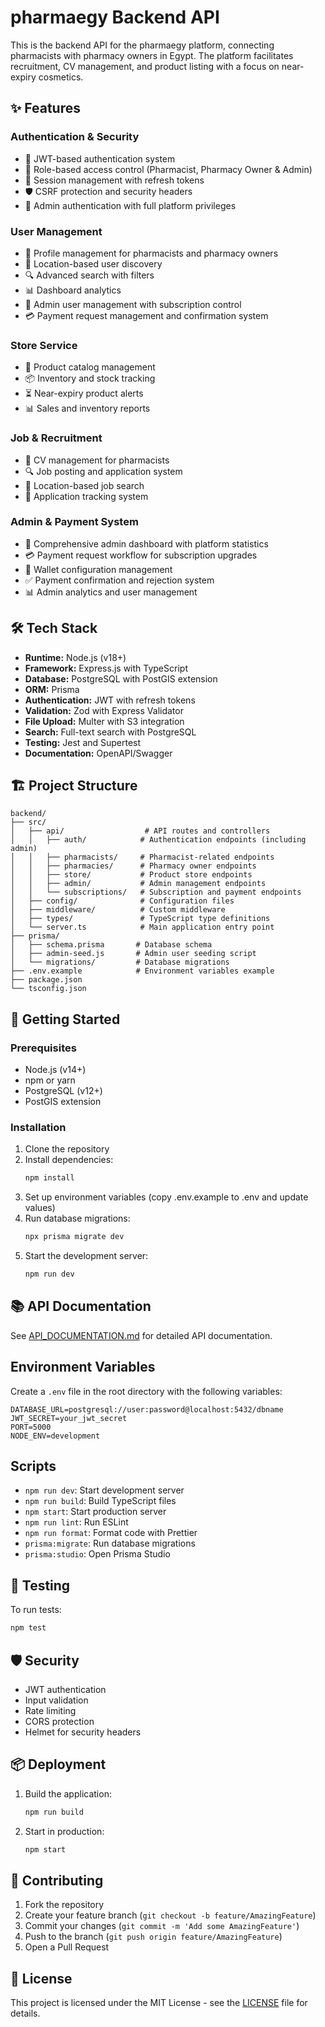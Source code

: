 # pharmaegy Backend API

This is the backend API for the pharmaegy platform, connecting pharmacists with pharmacy owners in Egypt. The platform facilitates recruitment, CV management, and product listing with a focus on near-expiry cosmetics.

## ✨ Features

### Authentication & Security
- 🔐 JWT-based authentication system
- 🔑 Role-based access control (Pharmacist, Pharmacy Owner & Admin)
- 🔄 Session management with refresh tokens
- 🛡️ CSRF protection and security headers
- 👑 Admin authentication with full platform privileges

### User Management
- 👤 Profile management for pharmacists and pharmacy owners
- 📍 Location-based user discovery
- 🔍 Advanced search with filters
- 📊 Dashboard analytics
- 👑 Admin user management with subscription control
- 💳 Payment request management and confirmation system

### Store Service
- 🏪 Product catalog management
- 📦 Inventory and stock tracking
- ⏳ Near-expiry product alerts
- 📊 Sales and inventory reports

### Job & Recruitment
- 📄 CV management for pharmacists
- 🔍 Job posting and application system
- 📍 Location-based job search
- 💬 Application tracking system

### Admin & Payment System
- 👑 Comprehensive admin dashboard with platform statistics
- 💳 Payment request workflow for subscription upgrades
- 🏦 Wallet configuration management
- ✅ Payment confirmation and rejection system
- 📊 Admin analytics and user management

## 🛠 Tech Stack

- **Runtime:** Node.js (v18+)
- **Framework:** Express.js with TypeScript
- **Database:** PostgreSQL with PostGIS extension
- **ORM:** Prisma
- **Authentication:** JWT with refresh tokens
- **Validation:** Zod with Express Validator
- **File Upload:** Multer with S3 integration
- **Search:** Full-text search with PostgreSQL
- **Testing:** Jest and Supertest
- **Documentation:** OpenAPI/Swagger

## 🏗 Project Structure

```
backend/
├── src/
│   ├── api/                  # API routes and controllers
│   │   ├── auth/            # Authentication endpoints (including admin)
│   │   ├── pharmacists/     # Pharmacist-related endpoints
│   │   ├── pharmacies/      # Pharmacy owner endpoints
│   │   ├── store/           # Product store endpoints
│   │   ├── admin/           # Admin management endpoints
│   │   └── subscriptions/   # Subscription and payment endpoints
│   ├── config/              # Configuration files
│   ├── middleware/          # Custom middleware
│   ├── types/               # TypeScript type definitions
│   └── server.ts            # Main application entry point
├── prisma/
│   ├── schema.prisma       # Database schema
│   ├── admin-seed.js       # Admin user seeding script
│   └── migrations/         # Database migrations
├── .env.example            # Environment variables example
├── package.json
└── tsconfig.json
```

## 🚀 Getting Started

### Prerequisites

- Node.js (v14+)
- npm or yarn
- PostgreSQL (v12+)
- PostGIS extension

### Installation

1. Clone the repository
2. Install dependencies:
   ```bash
   npm install
   ```
3. Set up environment variables (copy .env.example to .env and update values)
4. Run database migrations:
   ```bash
   npx prisma migrate dev
   ```
5. Start the development server:
   ```bash
   npm run dev
   ```

## 📚 API Documentation

See [API_DOCUMENTATION.md](API_DOCUMENTATION.md) for detailed API documentation.

## Environment Variables

Create a `.env` file in the root directory with the following variables:

```
DATABASE_URL=postgresql://user:password@localhost:5432/dbname
JWT_SECRET=your_jwt_secret
PORT=5000
NODE_ENV=development
```

## Scripts

- `npm run dev`: Start development server
- `npm run build`: Build TypeScript files
- `npm start`: Start production server
- `npm run lint`: Run ESLint
- `npm run format`: Format code with Prettier
- `prisma:migrate`: Run database migrations
- `prisma:studio`: Open Prisma Studio

## 🧪 Testing

To run tests:
```bash
npm test
```

## 🛡️ Security

- JWT authentication
- Input validation
- Rate limiting
- CORS protection
- Helmet for security headers

## 📦 Deployment

1. Build the application:
   ```bash
   npm run build
   ```

2. Start in production:
   ```bash
   npm start
   ```

## 🤝 Contributing

1. Fork the repository
2. Create your feature branch (`git checkout -b feature/AmazingFeature`)
3. Commit your changes (`git commit -m 'Add some AmazingFeature'`)
4. Push to the branch (`git push origin feature/AmazingFeature`)
5. Open a Pull Request

## 📄 License

This project is licensed under the MIT License - see the [LICENSE](LICENSE) file for details.